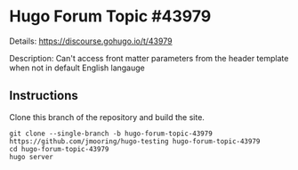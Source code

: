 # Hugo Forum Topic #43979

Details: <https://discourse.gohugo.io/t/43979>

Description: Can't access front matter parameters from the header template when not in default English langauge

## Instructions

Clone this branch of the repository and build the site.

```text
git clone --single-branch -b hugo-forum-topic-43979 https://github.com/jmooring/hugo-testing hugo-forum-topic-43979
cd hugo-forum-topic-43979
hugo server
```
